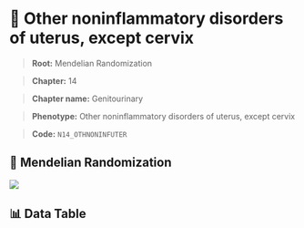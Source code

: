 # 🧪 Other noninflammatory disorders of uterus, except cervix

> **Root:** Mendelian Randomization

> **Chapter:** 14  

> **Chapter name:** Genitourinary

> **Phenotype:** Other noninflammatory disorders of uterus, except cervix  

> **Code:** `N14_OTHNONINFUTER`

## 🧬 Mendelian Randomization  

<img src="/MR/Figures/Forward/N14_OTHNONINFUTER.png"/>

## 📊 Data Table

<CsvTableMRF src="/MR_Data/Forward/N14_OTHNONINFUTER.csv"/>
